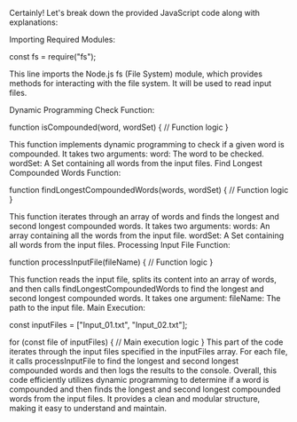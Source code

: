 Certainly! Let's break down the provided JavaScript code along with explanations:

Importing Required Modules:

const fs = require("fs");


This line imports the Node.js fs (File System) module, which provides methods for interacting with the file system. It will be used to read input files.

Dynamic Programming Check Function:

function isCompounded(word, wordSet) {
    // Function logic
}


This function implements dynamic programming to check if a given word is compounded. It takes two arguments:
word: The word to be checked.
wordSet: A Set containing all words from the input files.
Find Longest Compounded Words Function:

function findLongestCompoundedWords(words, wordSet) {
    // Function logic
}


This function iterates through an array of words and finds the longest and second longest compounded words. It takes two arguments:
words: An array containing all the words from the input file.
wordSet: A Set containing all words from the input files.
Processing Input File Function:

function processInputFile(fileName) {
    // Function logic
}


This function reads the input file, splits its content into an array of words, and then calls findLongestCompoundedWords to find the longest and second longest compounded words. It takes one argument:
fileName: The path to the input file.
Main Execution:

const inputFiles = ["Input_01.txt", "Input_02.txt"];

for (const file of inputFiles) {
    // Main execution logic
}
This part of the code iterates through the input files specified in the inputFiles array. For each file, it calls processInputFile to find the longest and second longest compounded words and then logs the results to the console.
Overall, this code efficiently utilizes dynamic programming to determine if a word is compounded and then finds the longest and second longest compounded words from the input files. It provides a clean and modular structure, making it easy to understand and maintain.
